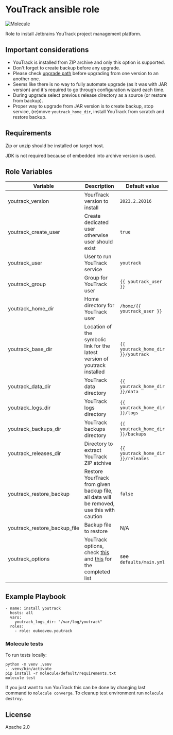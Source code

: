 # YouTrack ansible role
[![Molecule](https://github.com/oukooveu/ansible-role-youtrack/actions/workflows/molecule.yml/badge.svg)](https://github.com/oukooveu/ansible-role-youtrack/actions/workflows/molecule.yml)

Role to install Jetbrains YouTrack project management platform.

## Important considerations

- YouTrack is installed from ZIP archive and only this option is supported.
- Don't forget to create backup before any upgrade.
- Please check [upgrade path](https://www.jetbrains.com/help/youtrack/server/Upgrade-YouTrack-ZIP.html#upgrade-matrix) before upgrading from one version to an another one.
- Seems like there is no way to fully automate upgrade (as it was with JAR version) and it's required to go through configuration wizard each time.
- During upgrade select previous release directory as a source (or restore from backup).
- Proper way to upgrade from JAR version is to create backup, stop service, (re)move `youtrack_home_dir`, install YouTrack from scratch and restore backup.

## Requirements

Zip or unzip should be installed on target host.

JDK is not required because of embedded into archive version is used.

## Role Variables

| Variable | Description | Default value |
|----------|-------------|---------------|
| youtrack_version | YourTrack version to install | `2023.2.20316` |
| youtrack_create_user | Create dedicated user otherwise user should exist | `true` |
| youtrack_user | User to run YouTrack service | `youtrack` |
| youtrack_group | Group for YouTrack user | `{{ youtrack_user }}` |
| youtrack_home_dir | Home directory for YouTrack user | `/home/{{ youtrack_user }}` |
| youtrack_base_dir | Location of the symbolic link for the latest version of youtrack installed | `{{ youtrack_home_dir }}/youtrack` |
| youtrack_data_dir | YouTrack data directory | `{{ youtrack_home_dir }}/data` |
| youtrack_logs_dir | YouTrack logs directory | `{{ youtrack_home_dir }}/logs` |
| youtrack_backups_dir | YouTrack backups directory | `{{ youtrack_home_dir }}/backups` |
| youtrack_releases_dir | Directory to extract YouTrack ZIP atchive | `{{ youtrack_home_dir }}/releases` |
| youtrack_restore_backup | Restore YourTrack from given backup file, all data will be removed, use this with caution | `false` |
| youtrack_restore_backup_file | Backup file to restore | N/A |
| youtrack_options | YouTrack options, check [this](https://www.jetbrains.com/help/youtrack/server/Configure-JVM-Options.html) and [this](https://www.jetbrains.com/help/youtrack/server/YouTrack-Java-Start-Parameters.html) for the completed list | see `defaults/main.yml` |

## Example Playbook

```
- name: install youtrack
  hosts: all
  vars:
    youtrack_logs_dir: "/var/log/youtrack"
  roles:
    - role: oukooveu.youtrack
```

### Molecule tests

To run tests locally:
```
python -m venv .venv
. .venv/bin/activate
pip install -r molecule/default/requirements.txt
molecule test
```
If you just want to run YouTrack this can be done by changing last command to `molecule converge`. To cleanup test environment run `molecule destroy`.

## License

Apache 2.0
